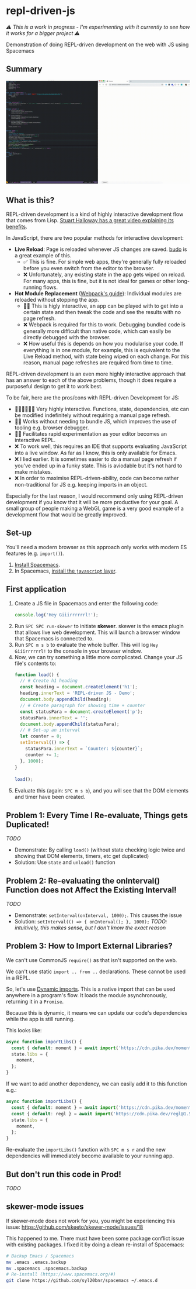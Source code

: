 # repl-driven-js

_⚠️ This is a work in progress - I'm experimenting with it currently to see how it works for a bigger project ⚠️_

Demonstration of doing REPL-driven development on the web with JS using Spacemacs

## Summary

![Demo](demo/summary.gif)

## What is this?

REPL-driven development is a kind of highly interactive development flow that comes from Lisp. [Stuart Halloway has a great video explaining its benefits](https://vimeo.com/223309989).

In JavaScript, there are two popular methods for interactive development:

- **Live Reload**: Page is reloaded whenever JS changes are saved. [budo](https://github.com/mattdesl/budo) is a great example of this.
  - ✅ This is fine. For simple web apps, they're generally fully reloaded before you even switch from the editor to the browser.
  - ❌ Unfortunately, any existing state in the app gets wiped on reload. For many apps, this is fine, but it is not ideal for games or other long-running flows.
- **Hot Module Replacement** ([Webpack's guide](https://webpack.js.org/guides/hot-module-replacement/)): Individual modules are reloaded without stopping the app.
  - 👌🏼 This is higly interactive, an app can be played with to get into a certain state and then tweak the code and see the results with no page refresh.
  - ❌ Webpack is required for this to work. Debugging bundled code is generally more difficult than native code, which can easily be directly debugged with the browser.
  - ❌ How useful this is depends on how you modularise your code. If everything is in one module, for example, this is equivalent to the Live Reload method, with state being wiped on each change. For this reason, manual page refreshes are required from time to time.

REPL-driven development is an even more highly interactive approach that has an answer to each of the above problems, though it does require a purposeful design to get it to work best.

To be fair, here are the pros/cons with REPL-driven Development for JS:

- 👌🏼👌🏼👌🏼 Very highly interactive. Functions, state, dependencies, etc can be modified indefinitely without requiring a manual page refresh.
- 👌🏼 Works without needing to bundle JS, which improves the use of tooling e.g. browser debugger.
- 👩‍🔬 Facilitates rapid experimentation as your editor becomes an interactive REPL.
- ❌ To work well, this requires an IDE that supports evaluating JavaScript into a live window. As far as I know, this is only available for Emacs.
- ❌ I lied earlier. It is sometimes easier to do a manual page refresh if you've ended up in a funky state. This is aviodable but it's not hard to make mistakes.
- ❌ In order to maximise REPL-driven-ability, code can become rather non-traditional for JS e.g. keeping imports in an object.

Especially for the last reason, I would recommend only using REPL-driven development if you know that it will be more productive for your goal. A small group of people making a WebGL game is a very good example of a development flow that would be greatly improved.

## Set-up

You'll need a modern browser as this approach only works with modern ES features (e.g. `import()`).

1. [Install Spacemacs](https://www.spacemacs.org/).
2. In Spacemacs, [install the `javascript` layer](https://github.com/syl20bnr/spacemacs/blob/master/doc/BEGINNERS_TUTORIAL.org#adding-language-support-and-other-features-using-layers).

## First application

1. Create a JS file in Spacemacs and enter the following code:
    ```js
    console.log('Hey Giiirrrrrrl!');
    ```
2. Run `SPC SPC run-skewer` to initiate **skewer**. skewer is the emacs plugin that allows live web development. This will launch a browser window that Spacemacs is connected to.
3. Run `SPC m s b` to evaluate the whole buffer. This will log `Hey Giiirrrrrrl!` to the console in your browser window.
4. Now, we can try something a little more complicated. Change your JS file's contents to:
    ```js
    function load() {
      // # Create h1 heading
      const heading = document.createElement('h1');
      heading.innerText = 'REPL-driven JS - Demo';
      document.body.appendChild(heading);
      // # Create paragraph for showing time + counter
      const statusPara = document.createElement('p');
      statusPara.innerText = '';
      document.body.appendChild(statusPara);
      // # Set-up an interval
      let counter = 0;
      setInterval(() => {
        statusPara.innerText = `Counter: ${counter}`;
        counter += 1;
      }, 1000);
    }

    load();
    ```
5. Evaluate this (again: `SPC m s b`), and you will see that the DOM elements and timer have been created.

## Problem 1: Every Time I Re-evaluate, Things gets Duplicated!

_TODO_

- Demonstrate: By calling `load()` (without state checking logic twice and showing that DOM elements, timers, etc get duplicated)
- Solution: Use `state` and `unload()` function

## Problem 2: Re-evaluating the onInterval() Function does not Affect the Existing Interval!

_TODO_

- Demonstrate: `setInterval(onInterval, 1000);`. This causes the issue
- Solution: `setInterval(() => { onInterval(); }, 1000);` _TODO: intuitively, this makes sense, but I don't know the exact reason_

## Problem 3: How to Import External Libraries?

We can't use CommonJS `require()` as that isn't supported on the web.

We can't use static `import .. from ..` declarations. These cannot be used in a REPL.

So, let's use [Dynamic imports](https://developer.mozilla.org/en-US/docs/Web/JavaScript/Reference/Statements/import#Dynamic_Imports). This is a native import that can be used anywhere in a program's flow. It loads the module asynchronously, returning it in a `Promise`.

Because this is dynamic, it means we can update our code's dependencies while the app is still running.

This looks like:

```js
async function importLibs() {
  const { default: moment } = await import('https://cdn.pika.dev/moment@2.26.0');
  state.libs = {
    moment,
  };
}
```

If we want to add another dependency, we can easily add it to this function e.g.:

```js
async function importLibs() {
  const { default: moment } = await import('https://cdn.pika.dev/moment@2.26.0');
  const { default: regl } = await import('https://cdn.pika.dev/regl@1.5.0'); // <-- new line
  state.libs = {
    moment,
  };
}
```

Re-evaluate the `importLibs()` function with `SPC m s r` and the new dependencies will immediately become available to your running app.

## But don't run this code in Prod!

_TODO_

## skewer-mode issues

If skewer-mode does not work for you, you might be experiencing this issue: https://github.com/skeeto/skewer-mode/issues/18

This happened to me. There must have been some package conflict issue with existing packages. I fixed it by doing a clean re-install of Spacemacs:

```sh
# Backup Emacs / Spacemacs
mv .emacs .emacs.backup
mv .spacemacs .spacemacs.backup
# Re-install (https://www.spacemacs.org/#)
git clone https://github.com/syl20bnr/spacemacs ~/.emacs.d
```

